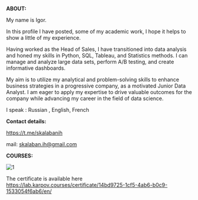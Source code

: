 **ABOUT:**

My name is Igor.

In this profile I have posted, some of my academic work, I hope it helps to show a little of my experience.

Having worked as the Head of Sales, I have transitioned into data analysis and honed my skills in Python, SQL, Tableau, and Statistics methods. I can manage
and analyze large data sets, perform A/B testing, and create informative dashboards.

My aim is to utilize my analytical and problem-solving skills to enhance business strategies in a progressive company, as a motivated Junior Data Analyst.
I am eager to apply my expertise to drive valuable outcomes for the company while advancing my career in the field of data science.

I speak : Russian , English, French

**Contact details:**

https://t.me/skalabanih

mail: skalaban.ih@gmail.com

**COURSES:**


![1](https://i.ibb.co/7rTLZHG/Certificat-Data-Analyst.jpg)

The certificate is available here 
https://lab.karpov.courses/certificate/14bd9725-1cf5-4ab6-b0c9-1533054f6ab6/en/

